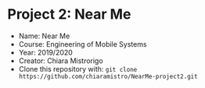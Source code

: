 # Project 2: Near Me

- Name: Near Me
- Course: Engineering of Mobile Systems
- Year: 2019/2020
- Creator: Chiara Mistrorigo
- Clone this repository with: `git clone https://github.com/chiaramistro/NearMe-project2.git`
